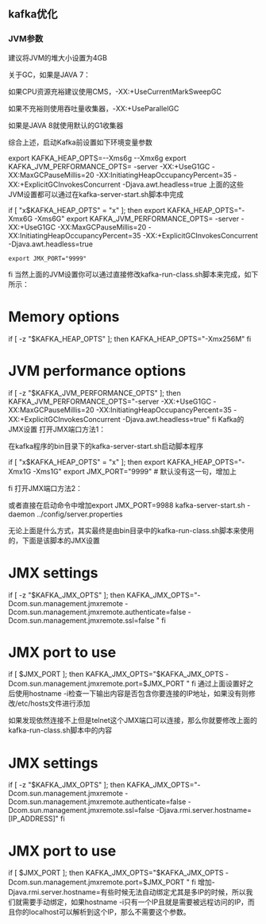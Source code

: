 



## kafka优化

### JVM参数

建议将JVM的堆大小设置为4GB

关于GC，如果是JAVA 7：

如果CPU资源充裕建议使用CMS，-XX:+UseCurrentMarkSweepGC

如果不充裕则使用吞吐量收集器，-XX:+UseParallelGC

如果是JAVA 8就使用默认的G1收集器

综合上述，启动Kafka前设置如下环境变量参数

export KAFKA_HEAP_OPTS=--Xms6g  --Xmx6g
export KAFKA_JVM_PERFORMANCE_OPTS= -server -XX:+UseG1GC -XX:MaxGCPauseMillis=20 -XX:InitiatingHeapOccupancyPercent=35 -XX:+ExplicitGCInvokesConcurrent -Djava.awt.headless=true
上面的这些JVM设置都可以通过在kafka-server-start.sh脚本中完成

if [ "x$KAFKA_HEAP_OPTS" = "x" ]; then
    export KAFKA_HEAP_OPTS="-Xmx6G -Xms6G"
    export KAFKA_JVM_PERFORMANCE_OPTS= -server -XX:+UseG1GC -XX:MaxGCPauseMillis=20 -XX:InitiatingHeapOccupancyPercent=35 -XX:+ExplicitGCInvokesConcurrent -Djava.awt.headless=true

    export JMX_PORT="9999"

fi
当然上面的JVM设置你可以通过直接修改kafka-run-class.sh脚本来完成，如下所示：

# Memory options

if [ -z "$KAFKA_HEAP_OPTS" ]; then
  KAFKA_HEAP_OPTS="-Xmx256M"
fi

# JVM performance options

if [ -z "$KAFKA_JVM_PERFORMANCE_OPTS" ]; then
  KAFKA_JVM_PERFORMANCE_OPTS="-server -XX:+UseG1GC -XX:MaxGCPauseMillis=20 -XX:InitiatingHeapOccupancyPercent=35 -XX:+ExplicitGCInvokesConcurrent -Djava.awt.headless=true"
fi
Kafka的JMX设置
打开JMX端口方法1：

在kafka程序的bin目录下的kafka-server-start.sh启动脚本程序

if [ "x$KAFKA_HEAP_OPTS" = "x" ]; then
    export KAFKA_HEAP_OPTS="-Xmx1G -Xms1G"
    export JMX_PORT="9999"  # 默认没有这一句，增加上

fi
打开JMX端口方法2：

或者直接在启动命令中增加export JMX_PORT=9988 kafka-server-start.sh -daemon ../config/server.properties

无论上面是什么方式，其实最终是由bin目录中的kafka-run-class.sh脚本来使用的，下面是该脚本的JMX设置

# JMX settings

if [ -z "$KAFKA_JMX_OPTS" ]; then
  KAFKA_JMX_OPTS="-Dcom.sun.management.jmxremote -Dcom.sun.management.jmxremote.authenticate=false  -Dcom.sun.management.jmxremote.ssl=false "
fi

# JMX port to use

if [  $JMX_PORT ]; then
  KAFKA_JMX_OPTS="$KAFKA_JMX_OPTS -Dcom.sun.management.jmxremote.port=$JMX_PORT "
fi
通过上面设置好之后使用hostname -i检查一下输出内容是否包含你要连接的IP地址，如果没有则修改/etc/hosts文件进行添加

如果发现依然连接不上但是telnet这个JMX端口可以连接，那么你就要修改上面的kafka-run-class.sh脚本中的内容

# JMX settings

 if [ -z "$KAFKA_JMX_OPTS" ]; then
 KAFKA_JMX_OPTS="-Dcom.sun.management.jmxremote -Dcom.sun.management.jmxremote.authenticate=false -Dcom.sun.management.jmxremote.ssl=false -Djava.rmi.server.hostname=[IP_ADDRESS]"
 fi

 # JMX port to use

 if [ $JMX_PORT ]; then
 KAFKA_JMX_OPTS="$KAFKA_JMX_OPTS -Dcom.sun.management.jmxremote.port=$JMX_PORT "
 fi
增加-Djava.rmi.server.hostname=有些时候无法自动绑定尤其是多IP的时候，所以我们就需要手动绑定，如果hostname -i只有一个IP且就是需要被远程访问的IP，而且你的localhost可以解析到这个IP，那么不需要这个参数。